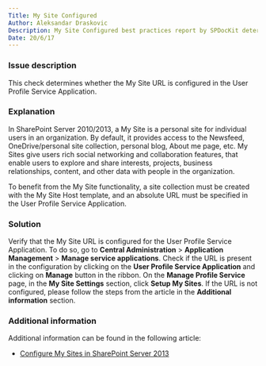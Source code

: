 ```yaml
---
Title: My Site Configured
Author: Aleksandar Draskovic
Description: My Site Configured best practices report by SPDocKit determines whether the My Site URL is configured in the User Profile Service Application.
Date: 20/6/17
---
```

### Issue description

This check determines whether the My Site URL is configured in the User Profile Service Application.

### Explanation

In SharePoint Server 2010/2013, a My Site is a personal site for individual users in an organization. By default, it provides access to the Newsfeed, OneDrive/personal site collection, personal blog, About me page, etc. My Sites give users rich social networking and collaboration features, that enable users to explore and share interests, projects, business relationships, content, and other data with people in the organization.

To benefit from the My Site functionality, a site collection must be created with the My Site Host template, and an absolute URL must be specified in the User Profile Service Application.

### Solution

Verify that the My Site URL is configured for the User Profile Service Application. To do so, go to __Central Administration__ > __Application Management__ > __Manage service applications__. Check if the URL is present in the configuration by clicking on the __User Profile Service Application__ and clicking on __Manage__ button in the ribbon. On the __Manage Profile Service__ page, in the __My Site Settings__ section, click __Setup My Sites__. If the URL is not configured, please follow the steps from the article in the __Additional information__ section.

### Additional information

Additional information can be found in the following article:

* [Configure My Sites in SharePoint Server 2013](https://technet.microsoft.com/en-us/library/ee624362.aspx)
